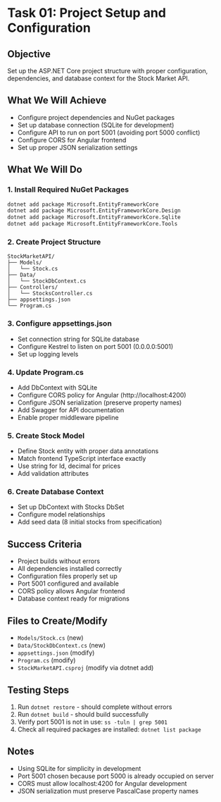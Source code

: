 # Task 01: Project Setup and Configuration

## Objective
Set up the ASP.NET Core project structure with proper configuration, dependencies, and database context for the Stock Market API.

## What We Will Achieve
- Configure project dependencies and NuGet packages
- Set up database connection (SQLite for development)
- Configure API to run on port 5001 (avoiding port 5000 conflict)
- Configure CORS for Angular frontend
- Set up proper JSON serialization settings

## What We Will Do

### 1. Install Required NuGet Packages
```bash
dotnet add package Microsoft.EntityFrameworkCore
dotnet add package Microsoft.EntityFrameworkCore.Design
dotnet add package Microsoft.EntityFrameworkCore.Sqlite
dotnet add package Microsoft.EntityFrameworkCore.Tools
```

### 2. Create Project Structure
```
StockMarketAPI/
├── Models/
│   └── Stock.cs
├── Data/
│   └── StockDbContext.cs
├── Controllers/
│   └── StocksController.cs
├── appsettings.json
└── Program.cs
```

### 3. Configure appsettings.json
- Set connection string for SQLite database
- Configure Kestrel to listen on port 5001 (0.0.0.0:5001)
- Set up logging levels

### 4. Update Program.cs
- Add DbContext with SQLite
- Configure CORS policy for Angular (http://localhost:4200)
- Configure JSON serialization (preserve property names)
- Add Swagger for API documentation
- Enable proper middleware pipeline

### 5. Create Stock Model
- Define Stock entity with proper data annotations
- Match frontend TypeScript interface exactly
- Use string for Id, decimal for prices
- Add validation attributes

### 6. Create Database Context
- Set up DbContext with Stocks DbSet
- Configure model relationships
- Add seed data (8 initial stocks from specification)

## Success Criteria
- Project builds without errors
- All dependencies installed correctly
- Configuration files properly set up
- Port 5001 configured and available
- CORS policy allows Angular frontend
- Database context ready for migrations

## Files to Create/Modify
- `Models/Stock.cs` (new)
- `Data/StockDbContext.cs` (new)
- `appsettings.json` (modify)
- `Program.cs` (modify)
- `StockMarketAPI.csproj` (modify via dotnet add)

## Testing Steps
1. Run `dotnet restore` - should complete without errors
2. Run `dotnet build` - should build successfully
3. Verify port 5001 is not in use: `ss -tuln | grep 5001`
4. Check all required packages are installed: `dotnet list package`

## Notes
- Using SQLite for simplicity in development
- Port 5001 chosen because port 5000 is already occupied on server
- CORS must allow localhost:4200 for Angular development
- JSON serialization must preserve PascalCase property names
